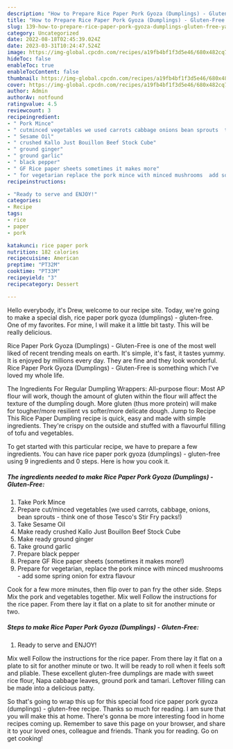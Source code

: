 ```yaml
---
description: "How to Prepare Rice Paper Pork Gyoza (Dumplings) - Gluten-Free yang Very Delicious"
title: "How to Prepare Rice Paper Pork Gyoza (Dumplings) - Gluten-Free yang Very Delicious"
slug: 139-how-to-prepare-rice-paper-pork-gyoza-dumplings-gluten-free-yang-very-delicious
category: Uncategorized
date: 2022-08-18T02:45:39.024Z
date: 2023-03-31T10:24:47.524Z
image: https://img-global.cpcdn.com/recipes/a19fb4bf1f3d5e46/680x482cq70/rice-paper-pork-gyoza-dumplings-gluten-free-recipe-main-photo.jpg
hideToc: false
enableToc: true
enableTocContent: false
thumbnail: https://img-global.cpcdn.com/recipes/a19fb4bf1f3d5e46/680x482cq70/rice-paper-pork-gyoza-dumplings-gluten-free-recipe-main-photo.jpg
cover: https://img-global.cpcdn.com/recipes/a19fb4bf1f3d5e46/680x482cq70/rice-paper-pork-gyoza-dumplings-gluten-free-recipe-main-photo.jpg
author: Admin
authorAv: notfound
ratingvalue: 4.5
reviewcount: 3
recipeingredient:
- " Pork Mince"
- " cutminced vegetables we used carrots cabbage onions bean sprouts  think one of those Tescos Stir Fry packs"
- " Sesame Oil"
- " crushed Kallo Just Bouillon Beef Stock Cube"
- " ground ginger"
- " ground garlic"
- " black pepper"
- " GF Rice paper sheets sometimes it makes more"
- " for vegetarian replace the pork mince with minced mushrooms  add some spring onion for extra flavour"
recipeinstructions:

- "Ready to serve and ENJOY!"
categories:
- Recipe
tags:
- rice
- paper
- pork

katakunci: rice paper pork 
nutrition: 182 calories
recipecuisine: American
preptime: "PT32M"
cooktime: "PT33M"
recipeyield: "3"
recipecategory: Dessert

---
```



Hello everybody, it's Drew, welcome to our recipe site. Today, we're going to make a special dish, rice paper pork gyoza (dumplings) - gluten-free. One of my favorites. For mine, I will make it a little bit tasty. This will be really delicious.

Rice Paper Pork Gyoza (Dumplings) - Gluten-Free is one of the most well liked of recent trending meals on earth. It's simple, it's fast, it tastes yummy. It is enjoyed by millions every day. They are fine and they look wonderful. Rice Paper Pork Gyoza (Dumplings) - Gluten-Free is something which I've loved my whole life.

The Ingredients For Regular Dumpling Wrappers: All-purpose flour: Most AP flour will work, though the amount of gluten within the flour will affect the texture of the dumpling dough. More gluten (thus more protein) will make for tougher/more resilient vs softer/more delicate dough. Jump to Recipe This Rice Paper Dumpling recipe is quick, easy and made with simple ingredients. They&#39;re crispy on the outside and stuffed with a flavourful filling of tofu and vegetables.


To get started with this particular recipe, we have to prepare a few ingredients. You can have rice paper pork gyoza (dumplings) - gluten-free using 9 ingredients and 0 steps. Here is how you cook it.

<!--inarticleads1-->

##### The ingredients needed to make Rice Paper Pork Gyoza (Dumplings) - Gluten-Free:

1. Take  Pork Mince
1. Prepare  cut/minced vegetables (we used carrots, cabbage, onions, bean sprouts - think one of those Tesco&#39;s Stir Fry packs!)
1. Take  Sesame Oil
1. Make ready  crushed Kallo Just Bouillon Beef Stock Cube
1. Make ready  ground ginger
1. Take  ground garlic
1. Prepare  black pepper
1. Prepare  GF Rice paper sheets (sometimes it makes more!)
1. Prepare  for vegetarian, replace the pork mince with minced mushrooms - add some spring onion for extra flavour


Cook for a few more minutes, then flip over to pan fry the other side. Steps Mix the pork and vegetables together. Mix well Follow the instructions for the rice paper. From there lay it flat on a plate to sit for another minute or two. 

<!--inarticleads2-->

##### Steps to make Rice Paper Pork Gyoza (Dumplings) - Gluten-Free:


1. Ready to serve and ENJOY!

Mix well Follow the instructions for the rice paper. From there lay it flat on a plate to sit for another minute or two. It will be ready to roll when it feels soft and pliable. These excellent gluten-free dumplings are made with sweet rice flour, Napa cabbage leaves, ground pork and tamari. Leftover filling can be made into a delicious patty. 

So that's going to wrap this up for this special food rice paper pork gyoza (dumplings) - gluten-free recipe. Thanks so much for reading. I am sure that you will make this at home. There's gonna be more interesting food in home recipes coming up. Remember to save this page on your browser, and share it to your loved ones, colleague and friends. Thank you for reading. Go on get cooking!
